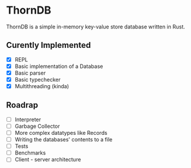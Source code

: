 # ThornDB
ThornDB is a simple in-memory key-value store database written in Rust.

## Curently Implemented
- [x] REPL
- [x] Basic implementation of a Database
- [x] Basic parser
- [x] Basic typechecker
- [x] Multithreading (kinda)

## Roadrap
- [ ] Interpreter
- [ ] Garbage Collector
- [ ] More complex datatypes like Records
- [ ] Writing the databases' contents to a file
- [ ] Tests
- [ ] Benchmarks
- [ ] Client - server architecture
